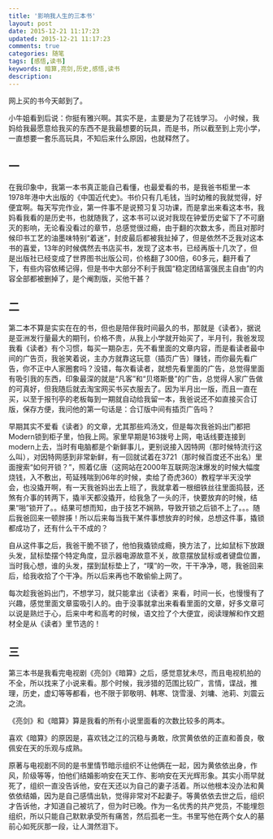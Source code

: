 ```yaml
---
title: '影响我人生的三本书'
layout: post
date: 2015-12-21 11:17:23
updated: 2015-12-21 11:17:23
comments: true
categories: 随笔
tags: [感悟,读书]
keywords: 暗算,亮剑,历史,感悟,读书
description: 
---
```



网上买的书今天邮到了。

  小牛姐看到后说：你挺有雅兴啊。其实不是，主要是为了花钱学习。
  小时候，我妈给我最愿意给我买的东西不是我最想要的玩具，而是书，所以截至到上完小学，一直想要一套乐高玩具，不知后来什么原因，也就释然了。

## 一
  在我印象中，我第一本书真正能自己看懂，也最爱看的书，是我爸书柜里一本1978年港中大出版的《中国近代史》。书价只有几毛钱，当时幼稚的我就觉得，好便宜啊。每天写完作业，第一件事不是说预习复习功课，而是拿出来看这本书，我妈看我看的是历史书，也就随我了，这本书可以说对我现在钟爱历史留下了不可磨灭的影响，无论看没看过的章节，总感觉很过瘾，由于翻的次数太多，而且对那时候印书工艺的油墨味特别“着迷”，封皮最后都被我扯掉了，但是依然不乏我对这本书的喜爱，13年的时候偶然去书店买书，发现了这本书，已经再版十几次了，但是出版社已经变成了世界图书出版公司，价格翻了300倍，60多元，翻开看了下，有些内容依稀记得，但是书中大部分不利于我国“稳定团结富强民主自由”的内容全部都被删掉了，是个阉割版，买他干甚？

## 二
  第二本不算是实实在在的书，但也是陪伴我时间最久的书，那就是《读者》，据说是亚洲发行量最大的期刊，价格不贵，从我上小学就开始买了，半月刊，我爸发现我看《读者》有个习惯，每买一期杂志，先不看里面的文章内容，而是看读者最中间的广告页，我爸笑着说，主办方就靠这玩意（插页广告）赚钱，而你最先看广告，你不正中人家圈套吗？没错，每次看读者，就想先看里面的广告，总觉得里面有吸引我的东西，印象最深的就是“凡客”和“贝塔斯曼”的广告，总觉得人家广告做的可真好，但我随后就去淘宝网买书买衣服去了。因为半月出一版，而且一直在买，以至于报刊亭的老板每到一期就自动给我留一本，我爸说还不如直接买合订版，保存方便，我问他的第一句话是：合订版中间有插页广告吗？

   早期其实不爱看《读者》的文章，尤其那些鸡汤文，但是每次我爸妈出门都把Modern锁到柜子里，怕我上网。家里早期是163拨号上网，电话线要连接到modern上去，当时有电脑都是个新鲜事儿，更别说接入因特网（那时候特流行这么叫），对因特网感到非常新鲜，有一回就试着在3721（那时候百度还不出名）里面搜索“如何开锁？”，照着亿唐（这网站在2000年互联网泡沫爆发的时候大幅度烧钱，入不敷出，苟延残喘到06年的时候，卖给了奇虎360）教程学半天没学会，也没撬开啊，有一天我爸妈出去上班了，我就拿着一根细铁丝往里面捣鼓，还煞有介事的转两下，撬半天都没撬开，给我急了一头的汗，快要放弃的时候，结果“啪”锁开了。。结果可想而知，由于技艺不娴熟，导致开锁之后锁不上了。。。随后我爸回来一顿胖揍！所以后来每当我干某件事想放弃的时候，总想这件事，撬锁都成功了，还有什么干不成的？

   自从这件事之后，我爸干脆不锁了，他怕我撬锁成瘾，换方法了，比如鼠标下放跟头发，鼠标垫摆个特定角度，显示器电源故意不关，故意摆放鼠标或者键盘位置，当时我心想，谁的头发，摆到鼠标垫上了，“噗”的一吹，干干净净，嗯，我爸回来后，给我收拾了个干净。所以后来再也不敢偷偷上网了。

  每次趁我爸妈出门，不想学习，就只能拿出《读者》来看，时间一长，也慢慢有了兴趣，感觉里面文章蛮吸引人的。由于没事就拿出来看看里面的文章，好多文章可以说是熟烂于心，后来中考和高考的时候，语文捡了个大便宜，阅读理解和作文题材全是从《读者》里节选的！

## 三
  第三本书是我看完电视剧《亮剑》《暗算》之后，感觉意犹未尽，而且电视机拍的不全，所以找来了小说来看。那个时候，我涉猎的范围比较广，言情，谍战，推理，历史，虚幻等等都看，也不限于郭敬明、韩寒、饶雪漫、刘墉、池莉、刘震云之流。

  《亮剑》和《暗算》算是我看的所有小说里面看的次数比较多的两本。

   喜欢《暗算》的原因是，喜欢钱之江的沉稳与勇敢，欣赏黄依依的正直和善良，敬佩安在天的乐观与成熟。

   原著与电视剧不同的是书里情节暗示组织不让他俩在一起，因为黄依依出身，作风，阶级等等，怕他们结婚影响安在天工作、影响安在天光辉形象。其实小雨早就死了，组织一直没告诉他，安在天还以为自己的妻子活着。所以他根本没办法和黄依依结婚，因为是自己感情出轨，觉得非常对不起妻子。等黄依依去世之后，组织才告诉他，才知道自己被坑了，但为时已晚。作为一名优秀的共产党员，不能埋怨组织，所以只能自己默默承受所有痛苦，然后孤老一生。书里写他在两个女人的墓前心如死灰那一段，让人潸然泪下。



